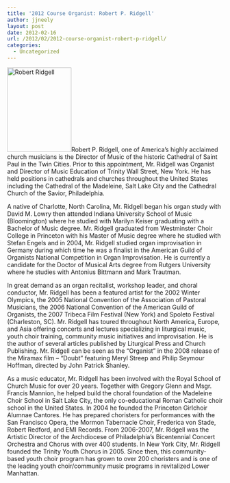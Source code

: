 ```yaml
---
title: '2012 Course Organist: Robert P. Ridgell'
author: jjneely
layout: post
date: 2012-02-16
url: /2012/02/2012-course-organist-robert-p-ridgell/
categories:
  - Uncategorized
---
```

[<img class="alignleft size-full wp-image-319" title="rob-headshot-scaled" src="http://carolinarscm.org/cms/wp-content/uploads/2011/09/rob-headshot-scaled.jpg" alt="Robert Ridgell" width="150" height="197" />][1]Robert P. Ridgell, one of America&#8217;s highly acclaimed church musicians is the Director of Music of the historic Cathedral of Saint Paul in the Twin Cities. Prior to this appointment, Mr. Ridgell was Organist and Director of Music Education of Trinity Wall Street, New York. He has held positions in cathedrals and churches throughout the United States including the Cathedral of the Madeleine, Salt Lake City and the Cathedral Church of the Savior, Philadelphia.

A native of Charlotte, North Carolina, Mr. Ridgell began his organ study with David M. Lowry then attended Indiana University School of Music (Bloomington) where he studied with Marilyn Keiser graduating with a Bachelor of Music degree. Mr. Ridgell graduated from Westminster Choir College in Princeton with his Master of Music degree where he studied with Stefan Engels and in 2004, Mr. Ridgell studied organ improvisation in Germany during which time he was a finalist in the American Guild of Organists National Competition in Organ Improvisation. He is currently a candidate for the Doctor of Musical Arts degree from Rutgers University where he studies with Antonius Bittmann and Mark Trautman.

In great demand as an organ recitalist, workshop leader, and choral conductor, Mr. Ridgell has been a featured artist for the 2002 Winter Olympics, the 2005 National Convention of the Association of Pastoral Musicians, the 2006 National Convention of the American Guild of Organists, the 2007 Tribeca Film Festival (New York) and Spoleto Festival (Charleston, SC). Mr. Ridgell has toured throughout North America, Europe, and Asia offering concerts and lectures specializing in liturgical music, youth choir training, community music initiatives and improvisation. He is the author of several articles published by Liturgical Press and Church Publishing. Mr. Ridgell can be seen as the &#8220;Organist&#8221; in the 2008 release of the Miramax film &#8211; &#8220;Doubt&#8221; featuring Meryl Streep and Philip Seymour Hoffman, directed by John Patrick Shanley.

As a music educator, Mr. Ridgell has been involved with the Royal School of Church Music for over 20 years. Together with Gregory Glenn and Msgr. Francis Mannion, he helped build the choral foundation of the Madeleine Choir School in Salt Lake City, the only co-educational Roman Catholic choir school in the United States. In 2004 he founded the Princeton Girlchoir Alumnae Cantores. He has prepared choristers for performances with the San Francisco Opera, the Mormon Tabernacle Choir, Frederica von Stade, Robert Redford, and EMI Records. From 2006-2007, Mr. Ridgell was the Artistic Director of the Archdiocese of Philadelphia&#8217;s Bicentennial Concert Orchestra and Chorus with over 400 students. In New York City, Mr. Ridgell founded the Trinity Youth Chorus in 2005. Since then, this community-based youth choir program has grown to over 200 choristers and is one of the leading youth choir/community music programs in revitalized Lower Manhattan.

 [1]: http://carolinarscm.org/cms/wp-content/uploads/2011/09/rob-headshot-scaled.jpg